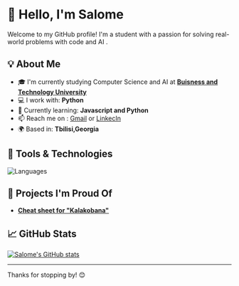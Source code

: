 # 👋 Hello, I'm Salome

Welcome to my GitHub profile! I'm a student with a passion for solving real-world problems with code and AI .

## 💡 About Me

- 🎓 I'm currently studying Computer Science and AI at [**Buisness and Technology University**](https://btu.edu.ge/en/home-english/)
- 💻 I work with: **Python**
- 🌱 Currently learning: **Javascript and Python**
- 📫 Reach me on : [Gmail](qarcivadze.salome6@gmail.com) or [LinkecIn](https://www.linkedin.com/in/salome-kartsivadze-833144346/)
- 🌍 Based in: **Tbilisi,Georgia**

## 🔧 Tools & Technologies

![Languages](https://skillicons.dev/icons?i=python)

## 🧠 Projects I'm Proud Of

- [**Cheat sheet for "Kalakobana"**](https://github.com/Skartz27/-Shpargalka_kalakobanastvis)


## 📈 GitHub Stats

[![Salome's GitHub stats](https://github-readme-stats.vercel.app/api?username=Skartz27&show_icons=true&theme=synthwave)](https://github.com/Skartz27/github-readme-stats)

---

Thanks for stopping by! 😊
